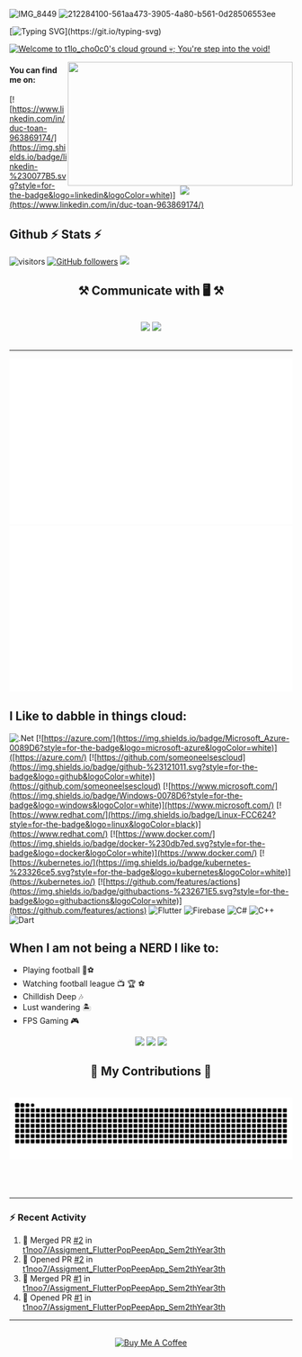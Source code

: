 ![IMG_8449](https://github.com/user-attachments/assets/54e033fc-a219-4e6d-a4ea-b5251e6d65c1)
![212284100-561aa473-3905-4a80-b561-0d28506553ee](https://github.com/user-attachments/assets/75213882-f6a3-4a71-be9b-219d1705895d)

[![Typing SVG](https://readme-typing-svg.herokuapp.com?font=Permanent+Marker&size=50&pause=1000&color=F73613&vCenter=true&width=1000&height=200&lines=You've+stepped+into+the+void...%F0%9F%92%80;hail+from+the+forgotten+realms...;where+the+demon+Azazel+reigns!)](https://git.io/typing-svg)

[<img src="https://raw.githubusercontent.com/t1noo7/t1noo7/master/intro.gif" alt="Welcome to t1lo_cho0c0's cloud ground 💀; You're step into the void!" title="Welcome to t1lo_cho0c0's cloud ground 💀; You're step into the void!"/>](https://raymond.li/)

<img align="right" src="https://media1.giphy.com/media/13HgwGsXF0aiGY/giphy.gif" width="400" height="220" />
<img align='right' src='https://user-images.githubusercontent.com/5713670/87202985-820dcb80-c2b6-11ea-9f56-7ec461c497c3.gif' width='200'>

#### You can find me on:
[![https://www.linkedin.com/in/duc-toan-963869174/](https://img.shields.io/badge/linkedin-%230077B5.svg?style=for-the-badge&logo=linkedin&logoColor=white)](https://www.linkedin.com/in/duc-toan-963869174/)

## Github ⚡ Stats ⚡
![visitors](https://vbr.nathanchung.dev/badge?page_id=t1noo7.t1noo7&color=red)
[![GitHub followers](https://img.shields.io/github/followers/t1noo7.svg?style=social&label=Follow&maxAge=2592000)](https://github.com/someoneelsescloud?tab=followers)
![](images/userstats.svg)

<h2 align="center">⚒️ Communicate with 🖥️  ⚒️</h2>
<br/>
<div align="center">
    <img src="https://skillicons.dev/icons?i=bootstrap,html,css,vscode,github,git,r" />
    <img src="https://skillicons.dev/icons?i=python,javascript,firebase,mongodb,c,java,mysql" /><br>
</div>

<br/>
<hr/>

![](https://github.com/t1noo7/t1noo7/blob/main/generated/overview.svg)
![](https://github.com/t1noo7/t1noo7/blob/main/generated/languages.svg)

## I Like to dabble in things cloud:
![.Net](https://img.shields.io/badge/.NET-5C2D91?style=for-the-badge&logo=.net&logoColor=white)
[![https://azure.com/](https://img.shields.io/badge/Microsoft_Azure-0089D6?style=for-the-badge&logo=microsoft-azure&logoColor=white)]([https://azure.com/)
[![https://github.com/someoneelsescloud](https://img.shields.io/badge/github-%23121011.svg?style=for-the-badge&logo=github&logoColor=white)](https://github.com/someoneelsescloud)
[![https://www.microsoft.com/](https://img.shields.io/badge/Windows-0078D6?style=for-the-badge&logo=windows&logoColor=white)](https://www.microsoft.com/)
[![https://www.redhat.com/](https://img.shields.io/badge/Linux-FCC624?style=for-the-badge&logo=linux&logoColor=black)](https://www.redhat.com/)
[![https://www.docker.com/](https://img.shields.io/badge/docker-%230db7ed.svg?style=for-the-badge&logo=docker&logoColor=white)](https://www.docker.com/)
[![https://kubernetes.io/](https://img.shields.io/badge/kubernetes-%23326ce5.svg?style=for-the-badge&logo=kubernetes&logoColor=white)](https://kubernetes.io/)
[![https://github.com/features/actions](https://img.shields.io/badge/githubactions-%232671E5.svg?style=for-the-badge&logo=githubactions&logoColor=white)](https://github.com/features/actions)
![Flutter](https://img.shields.io/badge/Flutter-%2302569B.svg?style=for-the-badge&logo=Flutter&logoColor=white)
![Firebase](https://img.shields.io/badge/firebase-%23039BE5.svg?style=for-the-badge&logo=firebase)
![C#](https://img.shields.io/badge/c%23-%23239120.svg?style=for-the-badge&logo=csharp&logoColor=white)
![C++](https://img.shields.io/badge/c++-%2300599C.svg?style=for-the-badge&logo=c%2B%2B&logoColor=white)
![Dart](https://img.shields.io/badge/dart-%230175C2.svg?style=for-the-badge&logo=dart&logoColor=white)

## When I am not being a NERD I like to:
- Playing football 🦵⚽
- Watching football league 📺 🏆 ⚽
- Chilldish Deep 🎶
- Lust wandering 🏝️
- FPS Gaming 🎮

<div align="center">
  <img src="https://github.com/user-attachments/assets/6b4b1b2a-f772-486a-91e9-d8bd41aa1c05" width="200" />
  <img src="https://github.com/user-attachments/assets/6b4b1b2a-f772-486a-91e9-d8bd41aa1c05" width="200" />
  <img src="https://github.com/user-attachments/assets/6b4b1b2a-f772-486a-91e9-d8bd41aa1c05" width="200" />
</div>

<div align="center">
  <h2>🐍 My Contributions 🐍</h2>
  <br>
  <img alt="snake eating my contributions" src="https://raw.githubusercontent.com/t1noo7/t1noo7/output/github-contribution-grid-snake.svg" />
  <br/><br/><br/>
</div>

<br/>

---

### :zap: Recent Activity

<!--START_SECTION:activity-->
1. 🎉 Merged PR [#2](https://github.com/t1noo7/Assigment_FlutterPopPeepApp_Sem2thYear3th/pull/2) in [t1noo7/Assigment_FlutterPopPeepApp_Sem2thYear3th](https://github.com/t1noo7/Assigment_FlutterPopPeepApp_Sem2thYear3th)
2. 💪 Opened PR [#2](https://github.com/t1noo7/Assigment_FlutterPopPeepApp_Sem2thYear3th/pull/2) in [t1noo7/Assigment_FlutterPopPeepApp_Sem2thYear3th](https://github.com/t1noo7/Assigment_FlutterPopPeepApp_Sem2thYear3th)
3. 🎉 Merged PR [#1](https://github.com/t1noo7/Assigment_FlutterPopPeepApp_Sem2thYear3th/pull/1) in [t1noo7/Assigment_FlutterPopPeepApp_Sem2thYear3th](https://github.com/t1noo7/Assigment_FlutterPopPeepApp_Sem2thYear3th)
4. 💪 Opened PR [#1](https://github.com/t1noo7/Assigment_FlutterPopPeepApp_Sem2thYear3th/pull/1) in [t1noo7/Assigment_FlutterPopPeepApp_Sem2thYear3th](https://github.com/t1noo7/Assigment_FlutterPopPeepApp_Sem2thYear3th)
<!--END_SECTION:activity-->

---
<br/>

<div align="center">
<a href="https://www.buymeacoffee.com/t1lo.choc0" target="_blank"><img src="https://cdn.buymeacoffee.com/buttons/v2/default-red.png" alt="Buy Me A Coffee" width="150" ></a>
</div>
